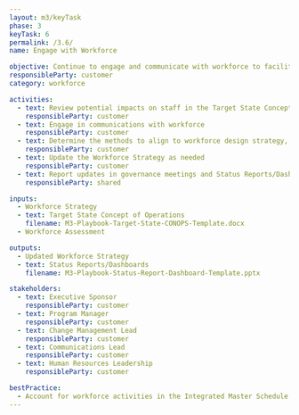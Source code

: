```yaml
---
layout: m3/keyTask
phase: 3
keyTask: 6
permalink: /3.6/
name: Engage with Workforce

objective: Continue to engage and communicate with workforce to facilitate a productive shared services migration.
responsibleParty: customer
category: workforce

activities:
  - text: Review potential impacts on staff in the Target State Concept of Operations and Workforce Assessment
    responsibleParty: customer
  - text: Engage in communications with workforce
    responsibleParty: customer
  - text: Determine the methods to align to workforce design strategy, resolve issues, and document outcomes and next steps
    responsibleParty: customer
  - text: Update the Workforce Strategy as needed
    responsibleParty: customer
  - text: Report updates in governance meetings and Status Reports/Dashboards
    responsibleParty: shared

inputs:
  - Workforce Strategy
  - text: Target State Concept of Operations
    filename: M3-Playbook-Target-State-CONOPS-Template.docx
  - Workforce Assessment

outputs:
  - Updated Workforce Strategy
  - text: Status Reports/Dashboards
    filename: M3-Playbook-Status-Report-Dashboard-Template.pptx

stakeholders:
  - text: Executive Sponsor
    responsibleParty: customer
  - text: Program Manager
    responsibleParty: customer
  - text: Change Management Lead
    responsibleParty: customer
  - text: Communications Lead
    responsibleParty: customer
  - text: Human Resources Leadership
    responsibleParty: customer

bestPractice:
  - Account for workforce activities in the Integrated Master Schedule and building dependencies for change management activities (e.g., communications, training)
---
```

